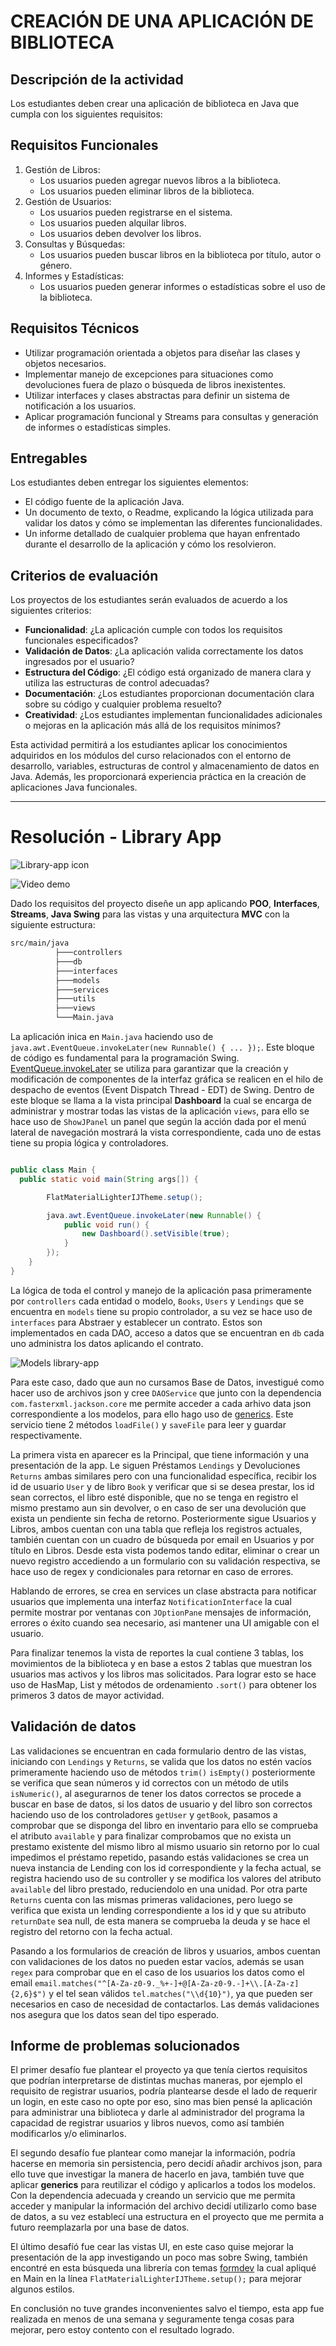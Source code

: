 # CREACIÓN DE UNA APLICACIÓN DE BIBLIOTECA

## Descripción de la actividad

Los estudiantes deben crear una aplicación de biblioteca en Java que cumpla con los siguientes requisitos:

## Requisitos Funcionales

1. Gestión de Libros:
   - Los usuarios pueden agregar nuevos libros a la biblioteca.
   - Los usuarios pueden eliminar libros de la biblioteca.
2. Gestión de Usuarios:
   - Los usuarios pueden registrarse en el sistema.
   - Los usuarios pueden alquilar libros.
   - Los usuarios deben devolver los libros.
4. Consultas y Búsquedas:
   - Los usuarios pueden buscar libros en la biblioteca por título, autor o género.
5. Informes y Estadísticas:
   - Los usuarios pueden generar informes o estadísticas sobre el uso de la biblioteca.

 ## Requisitos Técnicos

- Utilizar programación orientada a objetos para diseñar las clases y objetos necesarios.
- Implementar manejo de excepciones para situaciones como devoluciones fuera de plazo o búsqueda de libros inexistentes.
- Utilizar interfaces y clases abstractas para definir un sistema de notificación a los usuarios.
- Aplicar programación funcional y Streams para consultas y generación de informes o estadísticas simples.
 
## Entregables

Los estudiantes deben entregar los siguientes elementos:

- El código fuente de la aplicación Java.
- Un documento de texto, o Readme, explicando la lógica utilizada para validar los datos y cómo se implementan las diferentes funcionalidades.
- Un informe detallado de cualquier problema que hayan enfrentado durante el desarrollo de la aplicación y cómo los resolvieron.

## Criterios de evaluación

Los proyectos de los estudiantes serán evaluados de acuerdo a los siguientes criterios:

- **Funcionalidad**: ¿La aplicación cumple con todos los requisitos funcionales especificados?
- **Validación de Datos**: ¿La aplicación valida correctamente los datos ingresados por el usuario?
- **Estructura del Código**: ¿El código está organizado de manera clara y utiliza las estructuras de control adecuadas?
- **Documentación**: ¿Los estudiantes proporcionan documentación clara sobre su código y cualquier problema resuelto?
- **Creatividad**: ¿Los estudiantes implementan funcionalidades adicionales o mejoras en la aplicación más allá de los requisitos mínimos?
 
Esta actividad permitirá a los estudiantes aplicar los conocimientos adquiridos en los módulos del curso relacionados con el entorno de desarrollo, variables, estructuras de control y almacenamiento de datos en Java. Además, les proporcionará experiencia práctica en la creación de aplicaciones Java funcionales.

---

# Resolución - Library App

![Library-app icon](./src/images/library-app.png)

![Video demo](./src/images/Library-app.gif)

Dado los requisitos del proyecto diseñe un app aplicando **POO**, **Interfaces**, **Streams**, **Java Swing** para las vistas y una arquitectura **MVC** con la siguiente estructura:

```bash
src/main/java
          ├───controllers
          ├───db
          ├───interfaces
          ├───models
          ├───services
          ├───utils
          ├───views
          └───Main.java
```

La aplicación inica en `Main.java` haciendo uso de `java.awt.EventQueue.invokeLater(new Runnable() { ... });`.
Este bloque de código es fundamental para la programación Swing. [EventQueue.invokeLater](https://docs.oracle.com/javase/8/docs/api/java/awt/EventQueue.html) se utiliza para garantizar que la creación y modificación de componentes de la interfaz gráfica se realicen en el hilo de despacho de eventos (Event Dispatch Thread - EDT) de Swing.
Dentro de este bloque se llama a la vista principal **Dashboard** la cual se encarga de administrar y mostrar todas las vistas de la aplicación `views`, para ello se hace uso de `ShowJPanel` un panel que según la acción dada por el menú lateral de navegación mostrará la vista correspondiente, cada uno de estas tiene su propia lógica y controladores.

```java

public class Main {
  public static void main(String args[]) {

        FlatMaterialLighterIJTheme.setup();

        java.awt.EventQueue.invokeLater(new Runnable() {
            public void run() {
                new Dashboard().setVisible(true);
            }
        });
    }
}

```

La lógica de toda el control y manejo de la aplicación pasa primeramente por `controllers` cada entidad o modelo, `Books`, `Users` y `Lendings` que se encuentra en `models` tiene su propio controlador, a su vez se hace uso de `interfaces` para Abstraer y establecer un contrato. Estos son implementados en cada DAO, acceso a datos que se encuentran en `db` cada uno administra los datos aplicando el contrato.

![Models library-app](./src/images/models.drawio.png)

Para este caso, dado que aun no cursamos Base de Datos, investigué como hacer uso de archivos json y cree `DAOService` que junto con la dependencia `com.fasterxml.jackson.core` me permite acceder a cada arhivo data json correspondiente a los modelos, para ello hago uso de [generics](https://docs.oracle.com/javase/tutorial/java/generics/types.html). Este servicio tiene 2 métodos `loadFile()` y `saveFile` para leer y guardar respectivamente. 

La primera vista en aparecer es la Principal, que tiene información y una presentación de la app. Le siguen Préstamos `Lendings` y Devoluciones `Returns` ambas similares pero con una funcionalidad específica, recibir los id de usuario `User` y de libro `Book` y verificar que si se desea prestar, los id sean correctos, el libro esté disponible, que no se tenga en registro el mismo prestamo aun sin devolver, o en caso de ser una devolución que exista un pendiente sin fecha de retorno.
Posteriormente sigue Usuarios y Libros, ambos cuentan con una tabla que refleja los registros actuales, también cuentan con un cuadro de búsqueda por email en Usuarios y por título en Libros. Desde esta vista podemos tando editar, eliminar o crear un nuevo registro accediendo a un formulario con su validación respectiva, se hace uso de regex y condicionales para retornar en caso de errores.

Hablando de errores, se crea en services un clase abstracta para notificar usuarios que implementa una interfaz `NotificationInterface` la cual permite mostrar por ventanas con `JOptionPane` mensajes de información, errores o éxito cuando sea necesario, asi mantener una UI amigable con el usuario.

Para finalizar tenemos la vista de reportes la cual contiene 3 tablas, los movimientos de la biblioteca y en base a estos 2 tablas que muestran los usuarios mas activos y los libros mas solicitados. Para lograr esto se hace uso de HasMap, List y métodos de ordenamiento `.sort()` para obtener los primeros 3 datos de mayor actividad.

## Validación de datos

Las validaciones se encuentran en cada formulario dentro de las vistas, iniciando con `Lendings` y `Returns`, se valida que los datos no estén vacíos primeramente haciendo uso de métodos `trim()` `isEmpty()` posteriormente se verifica que sean números y id correctos con un método de utils `isNumeric()`, al asegurarnos de tener los datos correctos se procede a buscar en base de datos, si los datos de usuario y del libro son correctos haciendo uso de los controladores `getUser` y `getBook`, pasamos a comprobar que se disponga del libro en inventario para ello se comprueba el atributo `available` y para finalizar comprobamos que no exista un prestamo existente del mismo libro al mismo usuario sin retorno por lo cual impedimos el préstamo repetido, pasando estás validaciones se crea un nueva instancia de Lending con los id correspondiente y la fecha actual, se registra haciendo uso de su controller y se modifica los valores del atributo `available` del libro prestado, reduciendolo en una unidad. Por otra parte `Returns` cuenta con las mismas primeras validaciones, pero luego se verifica que exista un lending correspondiente a los id y que su atributo `returnDate` sea null, de esta manera se comprueba la deuda y se hace el registro del retorno con la fecha actual.

Pasando a los formularios de creación de libros y usuarios, ambos cuentan con validaciones de los datos no pueden estar vacíos, además se usan `regex` para comprobar que en el caso de los usuarios los datos como el email `email.matches("^[A-Za-z0-9._%+-]+@[A-Za-z0-9.-]+\\.[A-Za-z]{2,6}$")` y el tel sean válidos `tel.matches("\\d{10}")`, ya que pueden ser necesarios en caso de necesidad de contactarlos. Las demás validaciones nos asegura que los datos sean del tipo esperado.

## Informe de problemas solucionados

El primer desafío fue plantear el proyecto ya que tenía ciertos requisitos que podrían interpretarse de distintas muchas maneras, por ejemplo el requisito de registrar usuarios, podría plantearse desde el lado de requerir un login, en este caso no opte por eso, sino mas bien pensé la aplicación para administrar una biblioteca y darle al administrador del programa la capacidad de registrar usuarios y libros nuevos, como así también modificarlos y/o eliminarlos.

El segundo desafío fue plantear como manejar la información, podría hacerse en memoria sin persistencia, pero decidí añadir archivos json, para ello tuve que investigar la manera de hacerlo en java, también tuve que aplicar **generics** para reutilizar el código y aplicarlos a todos los modelos. Con la dependencia adecuada y creando un servicio que me permita acceder y manipular la información del archivo decidí utilizarlo como base de datos, a su vez establecí una estructura en el proyecto que me permita a futuro reemplazarla por una base de datos.

El último desafíó fue cear las vistas UI, en este caso quise mejorar la presentación de la app investigando un poco mas sobre Swing, también encontré en esta búsqueda una librería con temas [formdev](https://www.formdev.com/flatlaf/) la cual apliqué en Main en la línea `FlatMaterialLighterIJTheme.setup();` para mejorar algunos estilos.

En conclusión no tuve grandes inconvenientes salvo el tiempo, esta app fue realizada en menos de una semana y seguramente tenga cosas para mejorar, pero estoy contento con el resultado logrado.